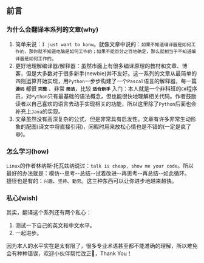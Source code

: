## 前言  

### 为什么会翻译本系列的文章(why)  

1. 简单来说：`I just want to konw`。就像文章中说的：`如果不知道编译器是如何工作的，那你就不知道电脑是如何工作的；如果不能百分之百地确定，那么就相当于不知道编译器是如何工作的`。  
2. 更好地理解编译器/解释器：虽然市面上有很多编译原理的教材和文章、博客，但是大多数对于很多新手(newbie)并不友好。这一系列的文章从最简单的四则运算开始实现，用`Python`一步步构建了一个`Pascal`语言的解释器，每一篇 **`源码`** 都很 **`完整`** 、非常 **`简洁`**，比较 **`适合新手`** 入门：本人就是一个非科班的`C#`程序员，对`Python`只有最基础的语法概念，但也能很快地理解相关代码。作者鼓励读者以自己喜欢的语言去动手实现相关的功能，所以这里除了`Python`后面也会补充上`Java`的实现。  
3. 文章虽然没有高深复杂的公式，但是非常具有启发性。文章有许多非常生动形象的配图(译文中将直接引用)，闲暇时用来放松心情也是不错的(一定是疯了😄)。  

### 怎么学习(how)  

`Linux`的作者林纳斯·托瓦兹纳说过：`talk is cheap, show me your code`。所以最好的办法就是：模仿--思考--总结--试着改进--再思考--再总结--如此循环。  
捷径也是有的：`兴趣`、`坚持`、`勤劳`。这三种东西可以让你进步地越来越快。  

### 私心(wish)  

 其实，翻译这个系列还有两个私心：  
 1. 测试一下自己的英文和中文水平。  
 2. 一起进步。  

 因为本人的水平实在是太有限了，很多专业术语甚至都不能准确的理解，所以难免会有种种错误，欢迎小伙伴帮忙改正🙏，Thank You！